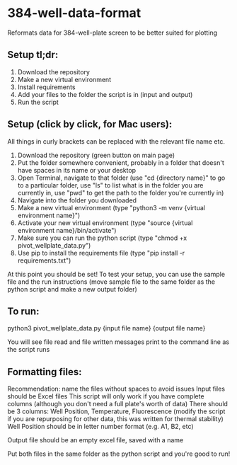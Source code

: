 # 384-well-data-format
Reformats data for 384-well-plate screen to be better suited for plotting

## Setup tl;dr:
1. Download the repository
2. Make a new virtual environment
3. Install requirements
4. Add your files to the folder the script is in (input and output)
5. Run the script

## Setup (click by click, for Mac users):
All things in curly brackets can be replaced with the relevant file name etc.
1. Download the repository (green button on main page)
2. Put the folder somewhere convenient, probably in a folder that doesn't have spaces in its name or your desktop
3. Open Terminal, navigate to that folder (use "cd {directory name}" to go to a particular folder, use "ls" to list what is in the folder you are currently in, use "pwd" to get the path to the folder you're currently in)
4. Navigate into the folder you downloaded
5. Make a new virtual environment (type "python3 -m venv {virtual environment name}")
6. Activate your new virtual environment (type "source {virtual environment name}/bin/activate")
7. Make sure you can run the python script (type "chmod +x pivot_wellplate_data.py")
8. Use pip to install the requirements file (type "pip install -r requirements.txt")

At this point you should be set!
To test your setup, you can use the sample file and the run instructions (move sample file to the same folder as the python script and make a new output folder)

## To run:
python3 pivot_wellplate_data.py {input file name} {output file name}

You will see file read and file written messages print to the command line as the script runs

## Formatting files:
Recommendation: name the files without spaces to avoid issues
Input files should be Excel files
This script will only work if you have complete columns (although you don't need a full plate's worth of data)
There should be 3 columns:
Well Position, Temperature, Fluorescence
(modify the script if you are repurposing for other data, this was written for thermal stability)
Well Position should be in letter number format (e.g. A1, B2, etc)

Output file should be an empty excel file, saved with a name

Put both files in the same folder as the python script and you're good to run!
